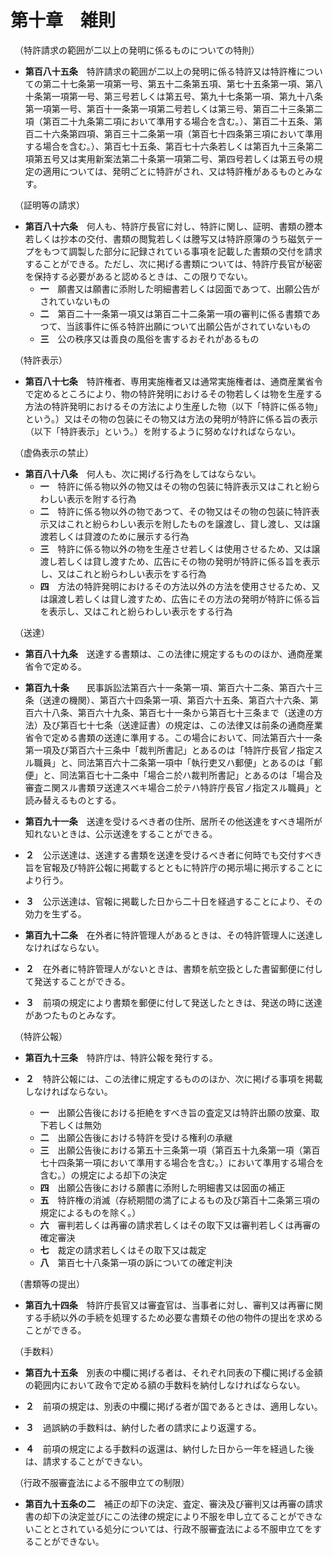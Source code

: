 # 第十章　雑則
　（特許請求の範囲が二以上の発明に係るものについての特則）

* __第百八十五条__　特許請求の範囲が二以上の発明に係る特許又は特許権についての第二十七条第一項第一号、第五十二条第五項、第七十五条第一項、第八十条第一項第一号、第三号若しくは第五号、第九十七条第一項、第九十八条第一項第一号、第百十一条第一項第二号若しくは第三号、第百二十三条第二項（第百二十九条第二項において準用する場合を含む。）、第百二十五条、第百二十六条第四項、第百三十二条第一項（第百七十四条第三項において準用する場合を含む。）、第百七十五条、第百七十六条若しくは第百九十三条第二項第五号又は実用新案法第二十条第一項第二号、第四号若しくは第五号の規定の適用については、発明ごとに特許がされ、又は特許権があるものとみなす。

　（証明等の請求）

* __第百八十六条__　何人も、特許庁長官に対し、特許に関し、証明、書類の謄本若しくは抄本の交付、書類の閲覧若しくは謄写又は特許原簿のうち磁気テープをもつて調製した部分に記録されている事項を記載した書類の交付を請求することができる。ただし、次に掲げる書類については、特許庁長官が秘密を保持する必要があると認めるときは、この限りでない。
	- __一__　願書又は願書に添附した明細書若しくは図面であつて、出願公告がされていないもの
	- __二__　第百二十一条第一項又は第百二十二条第一項の審判に係る書類であつて、当該事件に係る特許出願について出願公告がされていないもの
	- __三__　公の秩序又は善良の風俗を害するおそれがあるもの

　（特許表示）

* __第百八十七条__　特許権者、専用実施権者又は通常実施権者は、通商産業省令で定めるところにより、物の特許発明におけるその物若しくは物を生産する方法の特許発明におけるその方法により生産した物（以下「特許に係る物」という。）又はその物の包装にその物又は方法の発明が特許に係る旨の表示（以下「特許表示」という。）を附するように努めなければならない。

　（虚偽表示の禁止）

* __第百八十八条__　何人も、次に掲げる行為をしてはならない。
	- __一__　特許に係る物以外の物又はその物の包装に特許表示又はこれと紛らわしい表示を附する行為
	- __二__　特許に係る物以外の物であつて、その物又はその物の包装に特許表示又はこれと紛らわしい表示を附したものを譲渡し、貸し渡し、又は譲渡若しくは貸渡のために展示する行為
	- __三__　特許に係る物以外の物を生産させ若しくは使用させるため、又は譲渡し若しくは貸し渡すため、広告にその物の発明が特許に係る旨を表示し、又はこれと紛らわしい表示をする行為
	- __四__　方法の特許発明におけるその方法以外の方法を使用させるため、又は譲渡し若しくは貸し渡すため、広告にその方法の発明が特許に係る旨を表示し、又はこれと紛らわしい表示をする行為

　（送達）

* __第百八十九条__　送達する書類は、この法律に規定するもののほか、通商産業省令で定める。

* __第百九十条__　　民事訴訟法第百六十一条第一項、第百六十二条、第百六十三条（送達の機関）、第百六十四条第一項、第百六十五条、第百六十六条、第百六十八条、第百六十九条、第百七十一条から第百七十三条まで（送達の方法）及び第百七十七条（送達証書）の規定は、この法律又は前条の通商産業省令で定める書類の送達に準用する。この場合において、同法第百六十一条第一項及び第百六十三条中「裁判所書記」とあるのは「特許庁長官ノ指定スル職員」と、同法第百六十二条第一項中「執行吏又ハ郵便」とあるのは「郵便」と、同法第百七十二条中「場合ニ於ハ裁判所書記」とあるのは「場合及審査ニ関スル書類ヲ送達スべキ場合ニ於テハ特許庁長官ノ指定スル職員」と読み替えるものとする。

* __第百九十一条__　送達を受けるべき者の住所、居所その他送達をすべき場所が知れないときは、公示送達をすることができる。

* __２__　公示送達は、送達する書類を送達を受けるべき者に何時でも交付すべき旨を官報及び特許公報に掲載するとともに特許庁の掲示場に掲示することにより行う。

* __３__　公示送達は、官報に掲載した日から二十日を経過することにより、その効力を生ずる。

* __第百九十二条__　在外者に特許管理人があるときは、その特許管理人に送達しなければならない。

* __２__　在外者に特許管理人がないときは、書類を航空扱とした書留郵便に付して発送することができる。

* __３__　前項の規定により書類を郵便に付して発送したときは、発送の時に送達があつたものとみなす。

　（特許公報）

* __第百九十三条__　特許庁は、特許公報を発行する。

* __２__　特許公報には、この法律に規定するもののほか、次に掲げる事項を掲載しなければならない。
	- __一__　出願公告後における拒絶をすべき旨の査定又は特許出願の放棄、取下若しくは無効
	- __二__　出願公告後における特許を受ける権利の承継
	- __三__　出願公告後における第五十三条第一項（第百五十九条第一項（第百七十四条第一項において準用する場合を含む。）において準用する場合を含む。）の規定による却下の決定
	- __四__　出願公告後における願書に添附した明細書又は図面の補正
	- __五__　特許権の消滅（存続期間の満了によるもの及び第百十二条第三項の規定によるものを除く。）
	- __六__　審判若しくは再審の請求若しくはその取下又は審判若しくは再審の確定審決
	- __七__　裁定の請求若しくはその取下又は裁定
	- __八__　第百七十八条第一項の訴についての確定判決

　（書類等の提出）

* __第百九十四条__　特許庁長官又は審査官は、当事者に対し、審判又は再審に関する手続以外の手続を処理するため必要な書類その他の物件の提出を求めることができる。

　（手数料）

* __第百九十五条__　別表の中欄に掲げる者は、それぞれ同表の下欄に掲げる金額の範囲内において政令で定める額の手数料を納付しなければならない。

* __２__　前項の規定は、別表の中欄に掲げる者が国であるときは、適用しない。

* __３__　過誤納の手数料は、納付した者の請求により返還する。

* __４__　前項の規定による手数料の返還は、納付した日から一年を経過した後は、請求することができない。

　（行政不服審査法による不服申立ての制限）
　
* __第百九十五条の二__　補正の却下の決定、査定、審決及び審判又は再審の請求書の却下の決定並びにこの法律の規定により不服を申し立てることができないこととされている処分については、行政不服審査法による不服申立てをすることができない。

